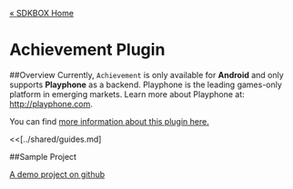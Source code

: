 [&#171; SDKBOX Home](http://sdkbox.com)

<h1>Achievement Plugin</h1>

##Overview
Currently, `Achievement` is only available for __Android__ and only supports __Playphone__ as a backend. Playphone is the leading games-only platform in emerging markets. Learn more about Playphone at: http://playphone.com.

You can find [more information about this plugin here.](http://www.cocos2d-x.org/sdkbox/playphone)


<<[../shared/guides.md]


##Sample Project

[A demo project on github](https://github.com/sdkbox/sdkbox-playphone-sample)
